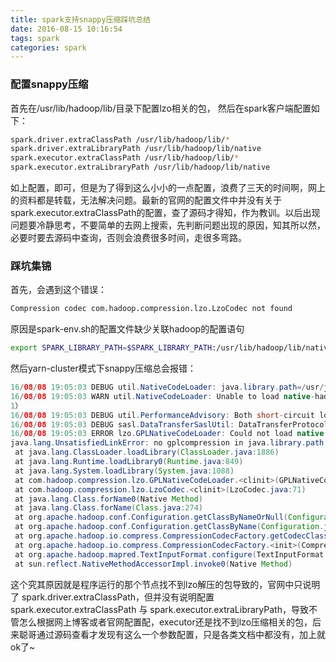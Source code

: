```yaml
---
title: spark支持snappy压缩踩坑总结
date: 2016-08-15 10:16:54
tags: spark
categories: spark
---
```


### 配置snappy压缩

首先在/usr/lib/hadoop/lib/目录下配置lzo相关的包，
然后在spark客户端配置如下：

``` bash spark-default.conf
spark.driver.extraClassPath /usr/lib/hadoop/lib/*
spark.driver.extraLibraryPath /usr/lib/hadoop/lib/native
spark.executor.extraClassPath /usr/lib/hadoop/lib/*
spark.executor.extraLibraryPath /usr/lib/hadoop/lib/native
```
如上配置，即可，但是为了得到这么小小的一点配置，浪费了三天的时间啊，网上的资料都是转载，无法解决问题。最新的官网的配置文件中并没有关于spark.executor.extraClassPath的配置，查了源码才得知，作为教训。以后出现问题要冷静思考，不要简单的去网上搜索，先判断问题出现的原因，知其所以然，必要时要去源码中查询，否则会浪费很多时间，走很多弯路。

### 踩坑集锦

首先，会遇到这个错误：

``` bash
Compression codec com.hadoop.compression.lzo.LzoCodec not found
```

原因是spark-env.sh的配置文件缺少关联hadoop的配置语句

``` bash
export SPARK_LIBRARY_PATH=$SPARK_LIBRARY_PATH:/usr/lib/hadoop/lib/native/:/usr/lib/hadoop/lib/*
```

然后yarn-cluster模式下snappy压缩总会报错：

``` java
16/08/08 19:05:03 DEBUG util.NativeCodeLoader: java.library.path=/usr/java/packages/lib/amd64:/usr/lib64:/lib64:/lib:/usr/lib
16/08/08 19:05:03 WARN util.NativeCodeLoader: Unable to load native-hadoop library for your platform... using builtin-java classes where applicable
1）
16/08/08 19:05:03 DEBUG util.PerformanceAdvisory: Both short-circuit local reads and UNIX domain socket are disabled.
16/08/08 19:05:03 DEBUG sasl.DataTransferSaslUtil: DataTransferProtocol not using SaslPropertiesResolver, no QOP found in configuration for dfs.data.transfer.protection
16/08/08 19:05:03 ERROR lzo.GPLNativeCodeLoader: Could not load native gpl library
java.lang.UnsatisfiedLinkError: no gplcompression in java.library.path
 at java.lang.ClassLoader.loadLibrary(ClassLoader.java:1886)
 at java.lang.Runtime.loadLibrary0(Runtime.java:849)
 at java.lang.System.loadLibrary(System.java:1088)
 at com.hadoop.compression.lzo.GPLNativeCodeLoader.<clinit>(GPLNativeCodeLoader.java:32)
 at com.hadoop.compression.lzo.LzoCodec.<clinit>(LzoCodec.java:71)
 at java.lang.Class.forName0(Native Method)
 at java.lang.Class.forName(Class.java:274)
 at org.apache.hadoop.conf.Configuration.getClassByNameOrNull(Configuration.java:2013)
 at org.apache.hadoop.conf.Configuration.getClassByName(Configuration.java:1978)
 at org.apache.hadoop.io.compress.CompressionCodecFactory.getCodecClasses(CompressionCodecFactory.java:128)
 at org.apache.hadoop.io.compress.CompressionCodecFactory.<init>(CompressionCodecFactory.java:175)
 at org.apache.hadoop.mapred.TextInputFormat.configure(TextInputFormat.java:45)
 at sun.reflect.NativeMethodAccessorImpl.invoke0(Native Method)
```

这个究其原因就是程序运行的那个节点找不到lzo解压的包导致的，官网中只说明了 spark.driver.extraClassPath，但并没有说明配置spark.executor.extraClassPath 与 spark.executor.extraLibraryPath，导致不管怎么根据网上博客或者官网配置配，executor还是找不到lzo压缩相关的包，后来聪哥通过源码查看才发现有这么一个参数配置，只是各类文档中都没有，加上就ok了~
